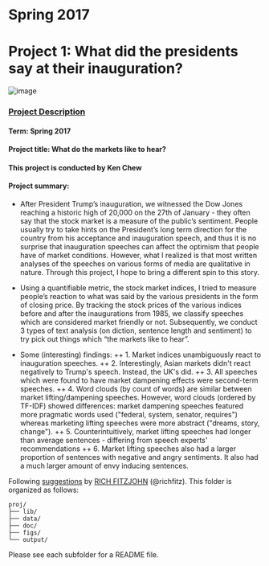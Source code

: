 # Spring 2017
# Project 1: What did the presidents say at their inauguration?

![image](figs/title.jpg)

### [Project Description](doc/)

#### Term: Spring 2017
#### Project title: What do the markets like to hear?
#### This project is conducted by Ken Chew

#### Project summary: 
+ After President Trump’s inauguration, we witnessed the Dow Jones reaching a historic high of 20,000 on the 27th of January - they often say that the stock market is a measure of the public’s sentiment. People usually try to take hints on the President’s long term direction for the country from his acceptance and inauguration speech, and thus it is no surprise that inauguration speeches can affect the optimism that people have of market conditions. However, what I realized is that most written analyses of the speeches on various forms of media are qualitative in nature. Through this project, I hope to bring a different spin to this story.

+ Using a quantifiable metric, the stock market indices, I tried to measure people’s reaction to what was said by the various presidents in the form of closing price. By tracking the stock prices of the various indices before and after the inaugurations from 1985, we classify speeches which are considered market friendly or not. Subsequently, we conduct 3 types of text analysis (on diction, sentence length and sentiment) to try pick out things which “the markets like to hear”.

+ Some (interesting) findings:
++ 1. Market indices unambiguously react to inauguration speeches.
++ 2. Interestingly, Asian markets didn't react negatively to Trump's speech. Instead, the UK's did.
++ 3. All speeches which were found to have market dampening effects were second-term speeches.
++ 4. Word clouds (by count of words) are similar between market lifting/dampening speeches. However, word clouds (ordered by TF-IDF) showed differences: market dampening speeches featured more pragmatic words used ("federal, system, senator, requires") whereas marketing lifting speeches were more abstract ("dreams, story, change").
++ 5. Counterintuitively, market lifting speeches had longer than average sentences - differing from speech experts' recommendations
++ 6. Market lifting speeches also had a larger proportion of sentences with negative and angry sentiments. It also had a much larger amount of envy inducing sentences.



Following [suggestions](http://nicercode.github.io/blog/2013-04-05-projects/) by [RICH FITZJOHN](http://nicercode.github.io/about/#Team) (@richfitz). This folder is organized as follows:

```
proj/
├── lib/
├── data/
├── doc/
├── figs/
└── output/
```

Please see each subfolder for a README file.
